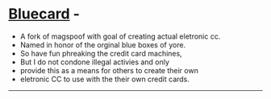 # [Bluecard](github.com/stdale/bluecard/) -
* A fork of magspoof with goal of creating actual eletronic cc.
* Named in honor of the orginal blue boxes of yore.
* So have fun phreaking the credit card machines,
* But I do not condone illegal activies and only
* provide this as a means for others to create their own
* eletronic CC to use with the their own credit cards. 





------
